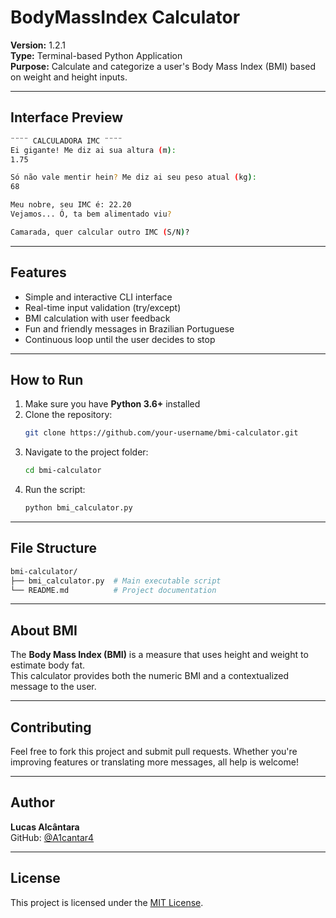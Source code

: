 # BodyMassIndex Calculator

**Version:** 1.2.1  
**Type:** Terminal-based Python Application  
**Purpose:** Calculate and categorize a user's Body Mass Index (BMI) based on weight and height inputs.

---

## Interface Preview

```bash
¨¨¨¨ CALCULADORA IMC ¨¨¨¨
Ei gigante! Me diz ai sua altura (m): 
1.75

Só não vale mentir hein? Me diz ai seu peso atual (kg): 
68

Meu nobre, seu IMC é: 22.20
Vejamos... Ó, ta bem alimentado viu?

Camarada, quer calcular outro IMC (S/N)?
```

---

## Features

- Simple and interactive CLI interface  
- Real-time input validation (try/except)  
- BMI calculation with user feedback  
- Fun and friendly messages in Brazilian Portuguese  
- Continuous loop until the user decides to stop  

---

## How to Run

1. Make sure you have **Python 3.6+** installed
2. Clone the repository:
   ```bash
   git clone https://github.com/your-username/bmi-calculator.git
   ```
3. Navigate to the project folder:
   ```bash
   cd bmi-calculator
   ```
4. Run the script:
   ```bash
   python bmi_calculator.py
   ```

---

## File Structure

```bash
bmi-calculator/
├── bmi_calculator.py  # Main executable script
└── README.md          # Project documentation
```

---

## About BMI

The **Body Mass Index (BMI)** is a measure that uses height and weight to estimate body fat.  
This calculator provides both the numeric BMI and a contextualized message to the user.

---

## Contributing

Feel free to fork this project and submit pull requests. Whether you're improving features or translating more messages, all help is welcome!

---

## Author

**Lucas Alcântara**  
GitHub: [@A1cantar4](https://github.com/A1cantar4)

---

## License

This project is licensed under the [MIT License](LICENSE).